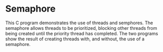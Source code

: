 # Semaphore
This C program demonstrates the use of threads and semphores. The semaphore allows threads to be prioritized, blocking other threads from being created until the priority 
thread has completed. The two programs show the result of creating threads with, and without, the use of a semaphore.
